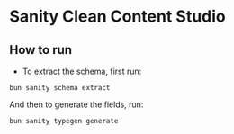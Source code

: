 # Sanity Clean Content Studio

## How to run

- To extract the schema, first run:
```
bun sanity schema extract
```

And then to generate the fields, run:
```
bun sanity typegen generate
```